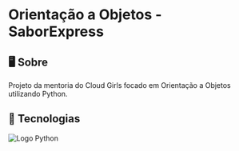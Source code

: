 <h1>Orientação a Objetos - SaborExpress</h1>

<h2> 🖥️ Sobre</h2>
<p>Projeto da mentoria do Cloud Girls focado em Orientação a Objetos utilizando Python.</p>

## 🚀 Tecnologias
<div>
  <img src="[URL_da_Imagem](https://blogger.googleusercontent.com/img/b/R29vZ2xl/AVvXsEi7MSkTmluzwiE1HBexaFYtkUcHcrJPr61PASItVz-sUP4Al6S387M9n_eJtHC_yJ5pAB75KY6wAL7sF-xMOa9WGIRofV93h_JKPfdeN9OXSSArDI9pKsnXfbpwFWMvFkhtyOyKDZwo2X8L/s1600/banner.jpg)" alt="Logo Python">
</div>
